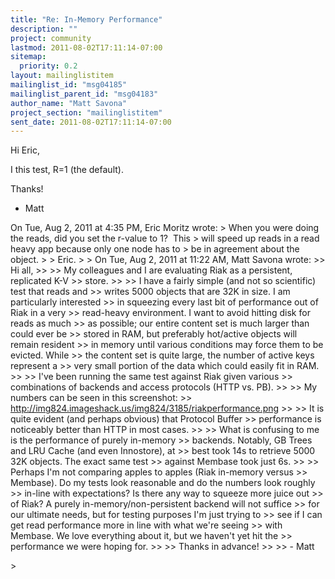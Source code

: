 ```yaml
---
title: "Re: In-Memory Performance"
description: ""
project: community
lastmod: 2011-08-02T17:11:14-07:00
sitemap:
  priority: 0.2
layout: mailinglistitem
mailinglist_id: "msg04185"
mailinglist_parent_id: "msg04183"
author_name: "Matt Savona"
project_section: "mailinglistitem"
sent_date: 2011-08-02T17:11:14-07:00
---
```



Hi Eric,

I this test, R=1 (the default).

Thanks!

- Matt

On Tue, Aug 2, 2011 at 4:35 PM, Eric Moritz  wrote:
&gt; When you were doing the reads, did you set the r-value to 1?  This
&gt; will speed up reads in a read heavy app because only one node has to
&gt; be in agreement about the object.
&gt;
&gt; Eric.
&gt;
&gt; On Tue, Aug 2, 2011 at 11:22 AM, Matt Savona  wrote:
&gt;&gt; Hi all,
&gt;&gt;
&gt;&gt; My colleagues and I are evaluating Riak as a persistent, replicated K-V 
&gt;&gt; store.
&gt;&gt;
&gt;&gt; I have a fairly simple (and not so scientific) test that reads and
&gt;&gt; writes 5000 objects that are 32K in size. I am particularly interested
&gt;&gt; in squeezing every last bit of performance out of Riak in a very
&gt;&gt; read-heavy environment. I want to avoid hitting disk for reads as much
&gt;&gt; as possible; our entire content set is much larger than could ever be
&gt;&gt; stored in RAM, but preferably hot/active objects will remain resident
&gt;&gt; in memory until various conditions may force them to be evicted. While
&gt;&gt; the content set is quite large, the number of active keys represent a
&gt;&gt; very small portion of the data which could easily fit in RAM.
&gt;&gt;
&gt;&gt; I've been running the same test against Riak given various
&gt;&gt; combinations of backends and access protocols (HTTP vs. PB).
&gt;&gt;
&gt;&gt; My numbers can be seen in this screenshot:
&gt;&gt; http://img824.imageshack.us/img824/3185/riakperformance.png
&gt;&gt;
&gt;&gt; It is quite evident (and perhaps obvious) that Protocol Buffer
&gt;&gt; performance is noticeably better than HTTP in most cases.
&gt;&gt;
&gt;&gt; What is confusing to me is the performance of purely in-memory
&gt;&gt; backends. Notably, GB Trees and LRU Cache (and even Innostore), at
&gt;&gt; best took 14s to retrieve 5000 32K objects. The exact same test
&gt;&gt; against Membase took just 6s.
&gt;&gt;
&gt;&gt; Perhaps I'm not comparing apples to apples (Riak in-memory versus
&gt;&gt; Membase). Do my tests look reasonable and do the numbers look roughly
&gt;&gt; in-line with expectations? Is there any way to squeeze more juice out
&gt;&gt; of Riak? A purely in-memory/non-persistent backend will not suffice
&gt;&gt; for our ultimate needs, but for testing purposes I'm just trying to
&gt;&gt; see if I can get read performance more in line with what we're seeing
&gt;&gt; with Membase. We love everything about it, but we haven't yet hit the
&gt;&gt; performance we were hoping for.
&gt;&gt;
&gt;&gt; Thanks in advance!
&gt;&gt;
&gt;&gt; - Matt

&gt;

